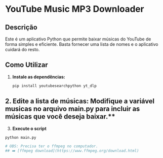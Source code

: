 # YouTube Music MP3 Downloader

## Descrição
Este é um aplicativo Python que permite baixar músicas do YouTube de forma simples e eficiente. Basta fornecer uma lista de nomes e o aplicativo cuidará do resto.

## Como Utilizar
1. **Instale as dependências:**
   ```bash
   pip install youtubesearchpython yt_dlp

## 2. Edite a lista de músicas: Modifique a variável musicas no arquivo main.py para incluir as músicas que você deseja baixar.**
3. **Execute o script**
  ```Bash
  python main.py

# OBS: Precisa ter o ffmpeg no computador.
## ➡️ [ffmpeg download](https://www.ffmpeg.org/download.html)
